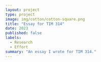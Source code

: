 ```yaml
---
layout: project
type: project
image: img/cotton/cotton-square.png
title: "Essay for TIM 314"
date: 2023
published: false
labels:
  - Research
  - Effort
summary: "An essay I wrote for TIM 314."
---
```



